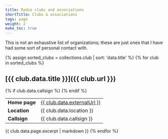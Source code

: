 ```yaml
---
title: Radio clubs and associations
shortTitle: Clubs & associations
tags: page
weight: 2
make_toc: true
---
```


This is not an exhaustive list of organizations; these are just ones that I have had some sort of personal contact with.

<!-- this assign statement was necessary to work around a sorting bug -->
{% assign sorted_clubs = collections.club | sort: 'data.title' %}
{% for club in sorted_clubs %}
## [{{ club.data.title }}]({{ club.url }})

<table>
<tr>
  <td><strong>Home page</strong></td>
  <td><a href="{{ club.data.externalUrl }}">{{ club.data.externalUrl }}</a></td>
</tr>
<tr>
  <td><strong>Location</strong></td>
  <td>{{ club.data.location }}</td>
</tr>
{% if club.data.callsign %}
<tr>
  <td><strong>Callsign</strong></td>
  <td>{{ club.data.callsign }}</td>
</tr>
{% endif %}
</table>

{{ club.data.page.excerpt | markdown }}
{% endfor %}

